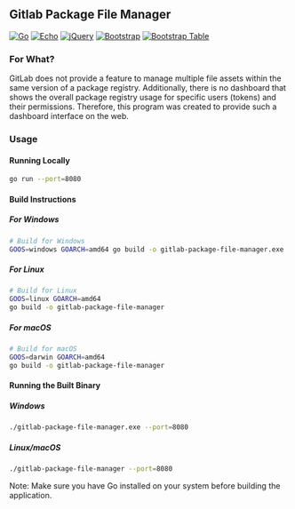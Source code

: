 ## Gitlab Package File Manager

[![Go](https://img.shields.io/badge/Go-00ADD8?style=for-the-badge&logo=go&logoColor=white)](https://go.dev/)
[![Echo](https://img.shields.io/badge/Echo-00B5E2?style=for-the-badge&logo=go&logoColor=white)](https://echo.labstack.com/)
[![jQuery](https://img.shields.io/badge/jQuery-0769AD?style=for-the-badge&logo=jquery&logoColor=white)](https://jquery.com/)
[![Bootstrap](https://img.shields.io/badge/Bootstrap-7952B3?style=for-the-badge&logo=bootstrap&logoColor=white)](https://getbootstrap.com/)
[![Bootstrap Table](https://img.shields.io/badge/Bootstrap_Table-7952B3?style=for-the-badge&logo=bootstrap&logoColor=white)](https://bootstrap-table.com/)

### For What?
GitLab does not provide a feature to manage multiple file assets within the same version of a package registry. Additionally, there is no dashboard that shows the overall package registry usage for specific users (tokens) and their permissions. Therefore, this program was created to provide such a dashboard interface on the web.

### Usage

#### Running Locally
```bash
go run --port=8080
```

#### Build Instructions

##### For Windows
```bash
# Build for Windows
GOOS=windows GOARCH=amd64 go build -o gitlab-package-file-manager.exe
```

##### For Linux
```bash
# Build for Linux
GOOS=linux GOARCH=amd64
go build -o gitlab-package-file-manager
```

##### For macOS
```bash
# Build for macOS
GOOS=darwin GOARCH=amd64
go build -o gitlab-package-file-manager
```

#### Running the Built Binary

##### Windows
```bash
./gitlab-package-file-manager.exe --port=8080
```

##### Linux/macOS
```bash
./gitlab-package-file-manager --port=8080
```

Note: Make sure you have Go installed on your system before building the application.